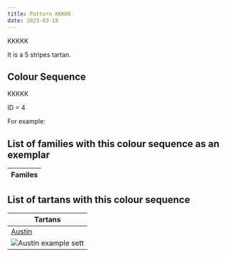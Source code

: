 ```yaml
---
title: Pattern KKKKK
date: 2023-03-18
---
```

KKKKK

It is a 5 stripes tartan.


## Colour Sequence
KKKKK

ID = 4 

For example:


## List of families with this colour sequence as an exemplar

| Familes |
|---------------|


## List of tartans with this colour sequence

| Tartans |
|---------------|
| [Austin](/tartans/db/4/k4/db4/g9/k/2)||
|![Austin example sett](/variants//db/4/k4/db4/g9/k/2-db00004c-g004c00-k000000/sett.png)|
